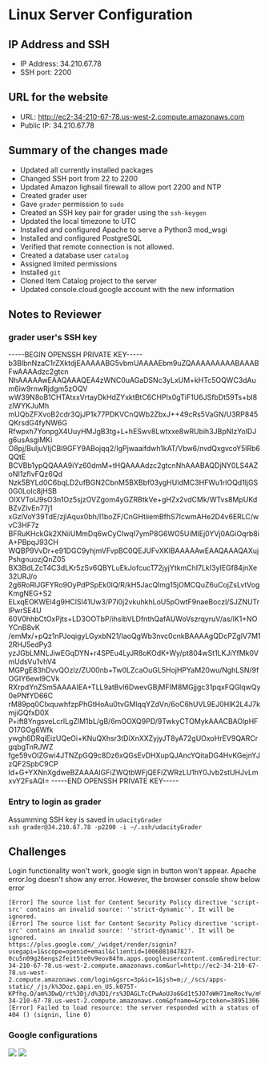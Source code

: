 # Linux Server Configuration

## IP Address and SSH

* IP Address: 34.210.67.78
* SSH port: 2200

## URL for the website

* URL: http://ec2-34-210-67-78.us-west-2.compute.amazonaws.com
* Public IP: 34.210.67.78

## Summary of the changes made

* Updated all currently installed packages
* Changed SSH port from 22 to 2200
* Updated Amazon lighsail firewall to allow port 2200 and NTP
* Created grader user
* Gave ```grader``` permission to ```sudo```
* Created an SSH key pair for grader using the ```ssh-keygen```
* Updated the local timezone to UTC
* Installed and configured Apache to serve a Python3 mod_wsgi
* Installed and configured PostgreSQL
* Verified that remote connection is not allowed.
* Created a database user ```catalog```
* Assigned limited permissions
* Installed ```git```
* Cloned Item Catalog project to the server
* Updated console.cloud.google account with the new information


## Notes to Reviewer

### grader user's SSH key

-----BEGIN OPENSSH PRIVATE KEY-----
b3BlbnNzaC1rZXktdjEAAAAABG5vbmUAAAAEbm9uZQAAAAAAAAABAAABFwAAAAdzc2gtcn
NhAAAAAwEAAQAAAQEA4zWNC0uAGaDSNc3yLxUM+kHTc5OQWC3dAum6iw9rnwRjdgm5zOQV
wW39N8oB1CHTAtxxVrtayDkHdZYxktBtC6CHPIx0gTiF1U6JSfbDt59Ts+bI8zlWYKJuMh
mUQbZFXvoB2cdr3QjJP1k77PDKVCnQWb2ZbxJ++49cRs5VaGN/U3RP845QKrsdG4fyNW6G
Rfwpxh7YonpgX4UuyHMJgB3tg+L+hESwv8Lwtxxe8wRUbih3JBpNlzYolDJg6usAsgiMKi
O8pj/BuljuVIjCBI9GFY9ABojqq2/IgPjwaaifdwh1kAT/Vbw6/nvdQxgvcoY5lRb6QQtE
BCVBb1ypQQAAA9iYz60dmM+tHQAAAAdzc2gtcnNhAAABAQDjNY0LS4AZoNI1zfIvFQz6Qd
Nzk5BYLd0C6bqLD2ufBGN2CbnM5BXBbf03ygHUIdMC3HFWu1rIOQd1ljGS0G0LoIc8jHSB
OIXVTolJ9sO3n1Oz5sjzOVZgom4yGZRBtkVe+gHZx2vdCMk/WTvs8MpUKdBZvZlvEn77j1
xGzlVoY39TdE/zjlAqux0bh/I1boZF/CnGHtiiemBfhS7IcwmAHe2D4v6ERLC/wvC3HF7z
BFRuKHckGk2XNiiUMmDq6wCyCIwqI7ymP8G6WO5UiMIEj0YVj0AGiOqrb8iA+PBpqJ93CH
WQBP9VvDr+e91DGC9yhjmVFvpBC0QEJUFvXKlBAAAAAwEAAQAAAQAXujPshgnuozjQnZ05
BX3BdLZcT4C3dLKr5zSv6QBYLuEkJofcucT72jyjYtkmChI7LkI3yIEGf84jnXe32URJ/o
2g6RoRlJGFYRo9OyPdPSpEk0lQ/R/kH5JacQlmg15jOMCQuZ6uCojZsLvtVogKmgNEG+S2
ELxqEOKWEl4g9HClSl41Uw3/P7i0j2vkuhkhLoU5pOwtF9naeBoczl/SJZNUTrlPwrSE4U
60V0hhbCtOxPjts+LD3OOTbP/ihslbVLDfnthQafAUWoVszrqyruV/as/lK1+NOYCnB8vK
/emMx/+pQz1nPJoqigyLGyxbN21/IaoQgWb3nvc0cnkBAAAAgQDcPZgIV7M12RHJ5edPy3
yzJGbLMNLJiwEGqDYN+r4SPEu4LyJR8oKOdK+Wy/pt804wSt1LKJiYfMk0VmUdsVu1vhV4
MGPgE83hDvvQOzlz/ZU00nb+Tw0LZcaOuGL5HojHPYaM20wu/NghLSN/9fOGIY6ewl9CVk
RXrpdYnZSm5AAAAIEA+TLL9atBvl6DwevGBjMFIM8MGjjgc31pqxFQGlqwQy0ePNfYD66C
rM89pq0CIxquwhfzpPhGtHoAu0tvGMlqqYZdVn/6oC6hUVL9EJ0HlK2L4J7kmjiGQfxD0X
P+ift8YngsveLcrILgZlM1bL/gB/6mOOXQ9PD/9TwkyCTOMykAAACBAOlpHFO17GOg6Wfk
ywgh6DRqiEizUQeOi+KNuQXhsr3tDiXnXXZyjyJT8yA72gUOxoHrEV9QARCrgqbgTnRJWZ
fge59vOIZGwi4JTNZpGQ9c8Dz6xQGsEvDHXupQJAncYQitaDG4HvKGejnYJzQF2SpbC9CP
ld+G+YXNnXgdweBZAAAAIGFiZWQtbWFjQEFiZWRzLU1hY0Jvb2stUHJvLmxvY2FsAQI=
-----END OPENSSH PRIVATE KEY-----

### Entry to login as grader

Assumming SSH key is saved in ```udacityGrader``` <br />
```ssh grader@34.210.67.78 -p2200 -i ~/.ssh/udacityGrader```



## Challenges

Login functionality won't work, google sign in button won't appear. Apache error.log doesn't show any error.
However, the browser console show below error
```
[Error] The source list for Content Security Policy directive 'script-src' contains an invalid source: ''strict-dynamic''. It will be ignored.
[Error] The source list for Content Security Policy directive 'script-src' contains an invalid source: ''strict-dynamic''. It will be ignored.
https://plus.google.com/_/widget/render/signin?usegapi=1&scope=openid+email&clientid=1006081047827-0cu5n09g26engs2feit5te0v9eov84fm.apps.googleusercontent.com&redirecturi=postmessage&accesstype=offline&cookiepolicy=single_host_origin&approvalprompt=force&origin=http://ec2-34-210-67-78.us-west-2.compute.amazonaws.com&url=http://ec2-34-210-67-78.us-west-2.compute.amazonaws.com/login&gsrc=3p&ic=1&jsh=m;/_/scs/apps-static/_/js/k%3Doz.gapi.en_US.k075T-KPfhg.O/am%3DwQ/rt%3Dj/d%3D1/rs%3DAGLTcCPwAoUJo6Gd1t5JO7oWH71meRocYw/m%3D__features__#_methods=onPlusOne%2C_ready%2C_close%2C_open%2C_resizeMe%2C_renderstart%2Concircled%2Cdrefresh%2Cerefresh%2Conauth%2Conload&id=I0_1554071445290&_gfid=I0_1554071445290&parent=http%3A%2F%2Fec2-34-210-67-78.us-west-2.compute.amazonaws.com&pfname=&rpctoken=38951306
[Error] Failed to load resource: the server responded with a status of 404 () (signin, line 0)
```

### Google configurations

![](images/image1.png)
![](images/image2.png)
